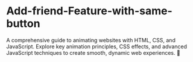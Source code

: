 # Add-friend-Feature-with-same-button
A comprehensive guide to animating websites with HTML, CSS, and JavaScript. Explore key animation principles, CSS effects, and advanced JavaScript techniques to create smooth, dynamic web experiences. 🚀
